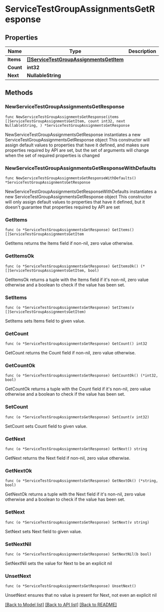 # ServiceTestGroupAssignmentsGetResponse

## Properties

Name | Type | Description | Notes
------------ | ------------- | ------------- | -------------
**Items** | [**[]ServiceTestGroupAssignmentsGetItem**](ServiceTestGroupAssignmentsGetItem.md) |  | 
**Count** | **int32** |  | 
**Next** | **NullableString** |  | 

## Methods

### NewServiceTestGroupAssignmentsGetResponse

`func NewServiceTestGroupAssignmentsGetResponse(items []ServiceTestGroupAssignmentsGetItem, count int32, next NullableString, ) *ServiceTestGroupAssignmentsGetResponse`

NewServiceTestGroupAssignmentsGetResponse instantiates a new ServiceTestGroupAssignmentsGetResponse object
This constructor will assign default values to properties that have it defined,
and makes sure properties required by API are set, but the set of arguments
will change when the set of required properties is changed

### NewServiceTestGroupAssignmentsGetResponseWithDefaults

`func NewServiceTestGroupAssignmentsGetResponseWithDefaults() *ServiceTestGroupAssignmentsGetResponse`

NewServiceTestGroupAssignmentsGetResponseWithDefaults instantiates a new ServiceTestGroupAssignmentsGetResponse object
This constructor will only assign default values to properties that have it defined,
but it doesn't guarantee that properties required by API are set

### GetItems

`func (o *ServiceTestGroupAssignmentsGetResponse) GetItems() []ServiceTestGroupAssignmentsGetItem`

GetItems returns the Items field if non-nil, zero value otherwise.

### GetItemsOk

`func (o *ServiceTestGroupAssignmentsGetResponse) GetItemsOk() (*[]ServiceTestGroupAssignmentsGetItem, bool)`

GetItemsOk returns a tuple with the Items field if it's non-nil, zero value otherwise
and a boolean to check if the value has been set.

### SetItems

`func (o *ServiceTestGroupAssignmentsGetResponse) SetItems(v []ServiceTestGroupAssignmentsGetItem)`

SetItems sets Items field to given value.


### GetCount

`func (o *ServiceTestGroupAssignmentsGetResponse) GetCount() int32`

GetCount returns the Count field if non-nil, zero value otherwise.

### GetCountOk

`func (o *ServiceTestGroupAssignmentsGetResponse) GetCountOk() (*int32, bool)`

GetCountOk returns a tuple with the Count field if it's non-nil, zero value otherwise
and a boolean to check if the value has been set.

### SetCount

`func (o *ServiceTestGroupAssignmentsGetResponse) SetCount(v int32)`

SetCount sets Count field to given value.


### GetNext

`func (o *ServiceTestGroupAssignmentsGetResponse) GetNext() string`

GetNext returns the Next field if non-nil, zero value otherwise.

### GetNextOk

`func (o *ServiceTestGroupAssignmentsGetResponse) GetNextOk() (*string, bool)`

GetNextOk returns a tuple with the Next field if it's non-nil, zero value otherwise
and a boolean to check if the value has been set.

### SetNext

`func (o *ServiceTestGroupAssignmentsGetResponse) SetNext(v string)`

SetNext sets Next field to given value.


### SetNextNil

`func (o *ServiceTestGroupAssignmentsGetResponse) SetNextNil(b bool)`

 SetNextNil sets the value for Next to be an explicit nil

### UnsetNext
`func (o *ServiceTestGroupAssignmentsGetResponse) UnsetNext()`

UnsetNext ensures that no value is present for Next, not even an explicit nil

[[Back to Model list]](../README.md#documentation-for-models) [[Back to API list]](../README.md#documentation-for-api-endpoints) [[Back to README]](../README.md)


